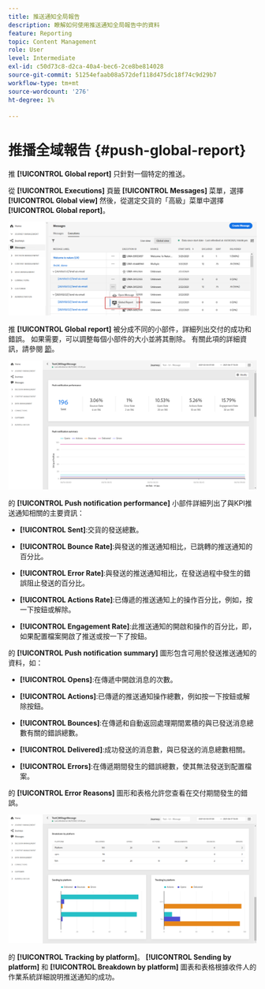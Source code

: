 ```yaml
---
title: 推送通知全局報告
description: 瞭解如何使用推送通知全局報告中的資料
feature: Reporting
topic: Content Management
role: User
level: Intermediate
exl-id: c50d73c8-d2ca-40a4-bec6-2ce8be814028
source-git-commit: 51254efaab08a572def118d475dc18f74c9d29b7
workflow-type: tm+mt
source-wordcount: '276'
ht-degree: 1%

---
```


# 推播全域報告 {#push-global-report}

推 **[!UICONTROL Global report]** 只針對一個特定的推送。

從 **[!UICONTROL Executions]** 頁籤 **[!UICONTROL Messages]** 菜單，選擇 **[!UICONTROL Global view]** 然後，從選定交貨的「高級」菜單中選擇 **[!UICONTROL Global report]**。

![](../assets/global_report_11.png)

推 **[!UICONTROL Global report]** 被分成不同的小部件，詳細列出交付的成功和錯誤。 如果需要，可以調整每個小部件的大小並將其刪除。 有關此項的詳細資訊，請參閱 [節](global-report.md#modify-dashboard)。

![](../assets/push_global_report.png)

的 **[!UICONTROL Push notification performance]** 小部件詳細列出了與KPI推送通知相關的主要資訊：

* **[!UICONTROL Sent]**:交貨的發送總數。

* **[!UICONTROL Bounce Rate]**:與發送的推送通知相比，已跳轉的推送通知的百分比。

* **[!UICONTROL Error Rate]**:與發送的推送通知相比，在發送過程中發生的錯誤阻止發送的百分比。

* **[!UICONTROL Actions Rate]**:已傳遞的推送通知上的操作百分比，例如，按一下按鈕或解除。

* **[!UICONTROL Engagement Rate]**:此推送通知的開啟和操作的百分比，即，如果配置檔案開啟了推送或按一下了按鈕。

的 **[!UICONTROL Push notification summary]** 圖形包含可用於發送推送通知的資料，如：

* **[!UICONTROL Opens]**:在傳遞中開啟消息的次數。

* **[!UICONTROL Actions]**:已傳遞的推送通知操作總數，例如按一下按鈕或解除按鈕。

* **[!UICONTROL Bounces]**:在傳遞和自動返回處理期間累積的與已發送消息總數有關的錯誤總數。

* **[!UICONTROL Delivered]**:成功發送的消息數，與已發送的消息總數相關。

* **[!UICONTROL Errors]**:在傳遞期間發生的錯誤總數，使其無法發送到配置檔案。

的 **[!UICONTROL Error Reasons]** 圖形和表格允許您查看在交付期間發生的錯誤。

![](../assets/push_global_report_2.png)

的 **[!UICONTROL Tracking by platform]**。 **[!UICONTROL Sending by platform]** 和 **[!UICONTROL Breakdown by platform]** 圖表和表格根據收件人的作業系統詳細說明推送通知的成功。
